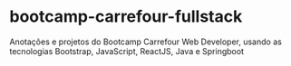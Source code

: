 # bootcamp-carrefour-fullstack
Anotações e projetos do Bootcamp Carrefour Web Developer, usando as tecnologias Bootstrap, JavaScript, ReactJS, Java e Springboot
